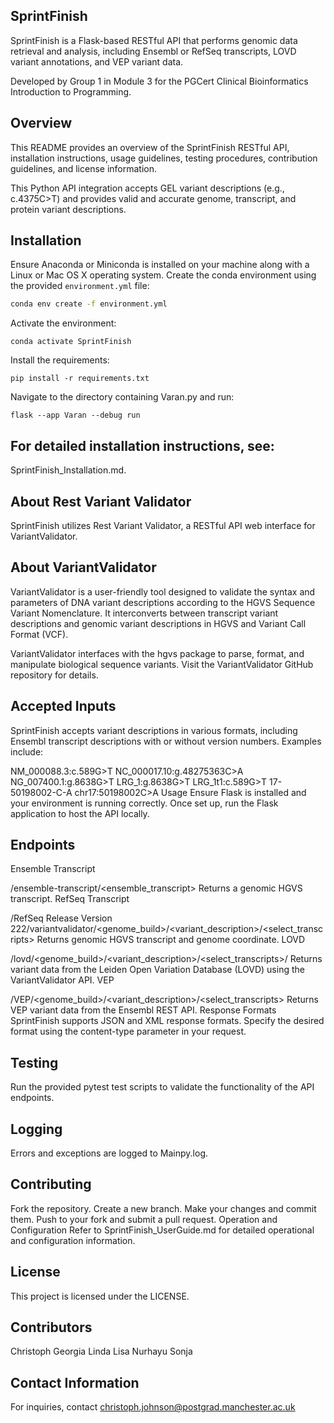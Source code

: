## SprintFinish

SprintFinish is a Flask-based RESTful API that performs genomic data retrieval and analysis, including Ensembl or RefSeq transcripts, LOVD variant annotations, and VEP variant data.

Developed by Group 1 in Module 3 for the PGCert Clinical Bioinformatics Introduction to Programming.

## Overview

This README provides an overview of the SprintFinish RESTful API, installation instructions, usage guidelines, testing procedures, contribution guidelines, and license information.

This Python API integration accepts GEL variant descriptions (e.g., c.4375C>T) and provides valid and accurate genome, transcript, and protein variant descriptions.

## Installation

Ensure Anaconda or Miniconda is installed on your machine along with a Linux or Mac OS X operating system. Create the conda environment using the provided `environment.yml` file:
```bash
conda env create -f environment.yml
```

Activate the environment:
```
conda activate SprintFinish
```
Install the requirements:

```
pip install -r requirements.txt
```
Navigate to the directory containing Varan.py and run:
```
flask --app Varan --debug run
```

## For detailed installation instructions, see:
SprintFinish_Installation.md.

## About Rest Variant Validator
SprintFinish utilizes Rest Variant Validator, a RESTful API web interface for VariantValidator.

## About VariantValidator
VariantValidator is a user-friendly tool designed to validate the syntax and parameters of DNA variant descriptions according to the HGVS Sequence Variant Nomenclature. It interconverts between transcript variant descriptions and genomic variant descriptions in HGVS and Variant Call Format (VCF).

VariantValidator interfaces with the hgvs package to parse, format, and manipulate biological sequence variants. Visit the VariantValidator GitHub repository for details.

## Accepted Inputs
SprintFinish accepts variant descriptions in various formats, including Ensembl transcript descriptions with or without version numbers. Examples include:

NM_000088.3:c.589G>T
NC_000017.10:g.48275363C>A
NG_007400.1:g.8638G>T
LRG_1:g.8638G>T
LRG_1t1:c.589G>T
17-50198002-C-A
chr17:50198002C>A
Usage
Ensure Flask is installed and your environment is running correctly. Once set up, run the Flask application to host the API locally.

## Endpoints
Ensemble Transcript

/ensemble-transcript/<ensemble_transcript>
Returns a genomic HGVS transcript.
RefSeq Transcript

/RefSeq Release Version 222/variantvalidator/<genome_build>/<variant_description>/<select_transcripts>
Returns genomic HGVS transcript and genome coordinate.
LOVD

/lovd/<genome_build>/<variant_description>/<select_transcripts>/<checkonly>
Returns variant data from the Leiden Open Variation Database (LOVD) using the VariantValidator API.
VEP

/VEP/<genome_build>/<variant_description>/<select_transcripts>
Returns VEP variant data from the Ensembl REST API.
Response Formats
SprintFinish supports JSON and XML response formats. Specify the desired format using the content-type parameter in your request.

## Testing
Run the provided pytest test scripts to validate the functionality of the API endpoints.

## Logging
Errors and exceptions are logged to Mainpy.log.

## Contributing
Fork the repository.
Create a new branch.
Make your changes and commit them.
Push to your fork and submit a pull request.
Operation and Configuration
Refer to SprintFinish_UserGuide.md for detailed operational and configuration information.

## License
This project is licensed under the LICENSE.

## Contributors
Christoph
Georgia
Linda
Lisa
Nurhayu
Sonja

## Contact Information
For inquiries, contact christoph.johnson@postgrad.manchester.ac.uk
